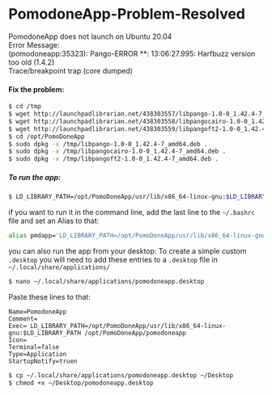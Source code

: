 # PomodoneApp-Problem-Resolved

PomodoneApp does not launch on Ubuntu 20.04\
Error Message:\
(pomodoneapp:35323): Pango-ERROR **: 13:06:27.995: Harfbuzz version too old (1.4.2)\
Trace/breakpoint trap (core dumped)

#### Fix the problem:
```bash
$ cd /tmp
$ wget http://launchpadlibrarian.net/438303557/libpango-1.0-0_1.42.4-7_amd64.deb
$ wget http://launchpadlibrarian.net/438303558/libpangocairo-1.0-0_1.42.4-7_amd64.deb
$ wget http://launchpadlibrarian.net/438303559/libpangoft2-1.0-0_1.42.4-7_amd64.deb
$ cd /opt/PomoDoneApp
$ sudo dpkg -x /tmp/libpango-1.0-0_1.42.4-7_amd64.deb .
$ sudo dpkg -x /tmp/libpangocairo-1.0-0_1.42.4-7_amd64.deb .
$ sudo dpkg -x /tmp/libpangoft2-1.0-0_1.42.4-7_amd64.deb .
```

##### To run the app:
```bash
$ LD_LIBRARY_PATH=/opt/PomoDoneApp/usr/lib/x86_64-linux-gnu:$LD_LIBRARY_PATH ./pomodoneapp
```

if you want to run it in the command line, add the last line to the ```~/.bashrc``` file and set an Alias to that:
```bash
alias pmdapp='LD_LIBRARY_PATH=/opt/PomoDoneApp/usr/lib/x86_64-linux-gnu:$LD_LIBRARY_PATH opt/PomoDoneApp/pomodoneapp'
```

you can also run the app from your desktop:
To create a simple custom ```.desktop``` you will need to add these entries to a ```.desktop``` file in ```~/.local/share/applications/```
```bash
$ nano ~/.local/share/applications/pomodoneapp.desktop
```
Paste these lines to that:
```
Name=PomodoneApp
Comment=
Exec= LD_LIBRARY_PATH=/opt/PomoDoneApp/usr/lib/x86_64-linux-gnu:$LD_LIBRARY_PATH /opt/PomoDoneApp/pomodoneapp
Icon=
Terminal=false
Type=Application
StartupNotify=truen
```

```bash
$ cp ~/.local/share/applications/pomodoneapp.desktop ~/Desktop
$ chmod +x ~/Desktop/pomodoneapp.desktop
```
